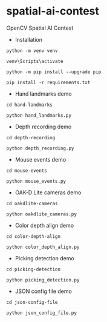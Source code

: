 # spatial-ai-contest
OpenCV Spatial AI Contest

- Installation

```
python -m venv venv
```

```
venv\Scripts\activate
```

```
python -m pip install --upgrade pip
```

```
pip install -r requirements.txt
```

- Hand landmarks demo

```
cd hand-landmarks
```

```
python hand_landmarks.py
```

- Depth recording demo

```
cd depth-recording
```

```
python depth_recording.py
```

- Mouse events demo

```
cd mouse-events
```

```
python mouse_events.py
```

- OAK-D Lite cameras demo

```
cd oakdlite-cameras
```

```
python oakdlite_cameras.py
```

- Color depth align demo

```
cd color-depth-align
```

```
python color_depth_align.py
```

- Picking detection demo

```
cd picking-detection
```

```
python picking_detection.py
```

- JSON config file demo

```
cd json-config-file
```

```
python json_config_file.py
```